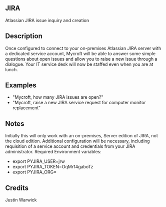 ## JIRA
Atlassian JIRA issue inquiry and creation

## Description 
Once configured to connect to your on-premises Atlassian JIRA server with a dedicated service account, Mycroft will be able to answer some simple questions about open issues and allow you to raise a new issue through a dialogue. Your IT service desk will now be staffed even when you are at lunch.

## Examples 
* "Mycroft, how many JIRA issues are open?"
* "Mycroft, raise a new JIRA service request for computer monitor replacement"

## Notes
Initially this will only work with an on-premises, Server edition of JIRA, not the cloud edition. Additional configuration will be necessary, including requisition of a service account and credentials from your JIRA administrator.
Required Environment variables:
* export PYJIRA_USER=jrw
* export PYJIRA_TOKEN=OqMr14gaboTz
* export PYJIRA_ORG=


## Credits 
Justin Warwick

